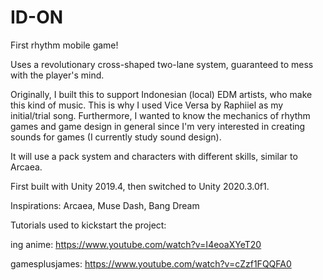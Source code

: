 # ID-ON
First rhythm mobile game!

Uses a revolutionary cross-shaped two-lane system, guaranteed to mess with the player's mind.

Originally, I built this to support Indonesian (local) EDM artists, who make this kind of music. This is why I used Vice Versa by Raphiiel as my initial/trial song. 
Furthermore, I wanted to know the mechanics of rhythm games and game design in general since I'm very interested in creating sounds for games (I currently study sound design).

It will use a pack system and characters with different skills, similar to Arcaea.

First built with Unity 2019.4, then switched to Unity 2020.3.0f1.

Inspirations:
Arcaea, Muse Dash, Bang Dream

Tutorials used to kickstart the project:

ing anime: https://www.youtube.com/watch?v=I4eoaXYeT20

gamesplusjames: https://www.youtube.com/watch?v=cZzf1FQQFA0
